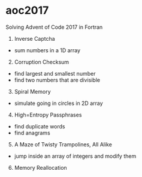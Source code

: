 # aoc2017
Solving Advent of Code 2017 in Fortran

1. Inverse Captcha
- sum numbers in a 1D array
2. Corruption Checksum
- find largest and smallest number
- find two numbers that are divisible
3. Spiral Memory
- simulate going in circles in 2D array
4. High=Entropy Passphrases
- find duplicate words
- find anagrams
5. A Maze of Twisty Trampolines, All Alike
- jump inside an array of integers and modify them
6. Memory Reallocation
